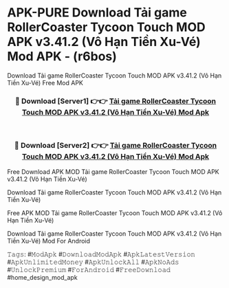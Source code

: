 # APK-PURE Download Tải game RollerCoaster Tycoon Touch MOD APK v3.41.2 (Vô Hạn Tiền Xu-Vé) Mod APK - (r6bos)
Download Tải game RollerCoaster Tycoon Touch MOD APK v3.41.2 (Vô Hạn Tiền Xu-Vé) Free Mod APK

<div align="center">
<h3>🔴 Download [Server1] 👉👉 <a href="https://apk-comot.site?title=Tải_game_RollerCoaster_Tycoon_Touch_MOD_APK_v3.41.2_(Vô_Hạn_Tiền_Xu-Vé)">Tải game RollerCoaster Tycoon Touch MOD APK v3.41.2 (Vô Hạn Tiền Xu-Vé) Mod Apk</a></h3><br>

<h3>🔴 Download [Server2] 👉👉 <a href="https://apk-comot.site?title=Tải_game_RollerCoaster_Tycoon_Touch_MOD_APK_v3.41.2_(Vô_Hạn_Tiền_Xu-Vé)">Tải game RollerCoaster Tycoon Touch MOD APK v3.41.2 (Vô Hạn Tiền Xu-Vé) Mod Apk</a></h3>
</div>


Free Download APK MOD Tải game RollerCoaster Tycoon Touch MOD APK v3.41.2 (Vô Hạn Tiền Xu-Vé)

Download Tải game RollerCoaster Tycoon Touch MOD APK v3.41.2 (Vô Hạn Tiền Xu-Vé) 

Free APK MOD Tải game RollerCoaster Tycoon Touch MOD APK v3.41.2 (Vô Hạn Tiền Xu-Vé) 

Download Tải game RollerCoaster Tycoon Touch MOD APK v3.41.2 (Vô Hạn Tiền Xu-Vé) Mod For Android

𝚃𝚊𝚐𝚜: #𝙼𝚘𝚍𝙰𝚙𝚔 #𝙳𝚘𝚠𝚗𝚕𝚘𝚊𝚍𝙼𝚘𝚍𝙰𝚙𝚔 #𝙰𝚙𝚔𝙻𝚊𝚝𝚎𝚜𝚝𝚅𝚎𝚛𝚜𝚒𝚘𝚗 #𝙰𝚙𝚔𝚄𝚗𝚕𝚒𝚖𝚒𝚝𝚎𝚍𝙼𝚘𝚗𝚎𝚢 #𝙰𝚙𝚔𝚄𝚗𝚕𝚘𝚌𝚔𝙰𝚕𝚕 #𝙰𝚙𝚔𝙽𝚘𝙰𝚍𝚜 #𝚄𝚗𝚕𝚘𝚌𝚔𝙿𝚛𝚎𝚖𝚒𝚞𝚖 #𝙵𝚘𝚛𝙰𝚗𝚍𝚛𝚘𝚒𝚍 #𝙵𝚛𝚎𝚎𝙳𝚘𝚠𝚗𝚕𝚘𝚊𝚍 #home_design_mod_apk